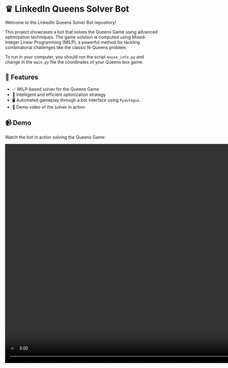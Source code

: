 # ♛ LinkedIn Queens Solver Bot

Welcome to the LinkedIn Queens Solver Bot repository!

This project showcases a bot that solves the Queens Game using advanced optimization techniques. The game solution is computed using Mixed-Integer Linear Programming (MILP), a powerful method for tackling combinatorial challenges like the classic N-Queens problem. 

To run in your computer, you should run the script `mouse_info.py` and change in the `main.py` file the coordinates of your Queens box game.

## 🚀 Features

- ✅ MILP-based solver for the Queens Game
- 🧠 Intelligent and efficient optimization strategy
- 🖥️ Automated gameplay through a bot interface using `Pyautogui`.
- 🎥 Demo video of the solver in action

## 📹 Demo

Watch the bot in action solving the Queens Game:

<video width="1280" height="720" controls>
  <source src="imgs/Queens_03062025.mp4" type="video/mp4">
</video>